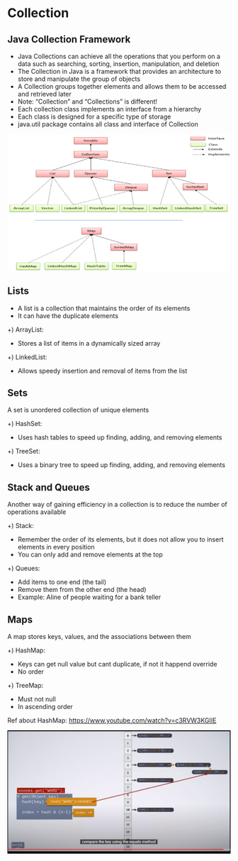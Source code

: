 # Collection

## Java Collection Framework
- Java Collections can achieve all the operations that you perform on a data such as searching, sorting, insertion, manipulation, and deletion
- The Collection in Java is a framework that provides an architecture to store and manipulate the group of objects
- A Collection groups together elements and allows them to be accessed and retrieved later
- Note: “Collection” and “Collections” is different!
- Each collection class implements an interface from a hierarchy
- Each class is designed for a specific type of storage
- java.util package contains all class and interface of Collection


![img.png](blog/java/img/collection.png)

## **Lists**
- A list is a collection that maintains the order of its elements
- It can have the duplicate elements

+) ArrayList: 
- Stores a list of items in a dynamically sized array

+) LinkedList:
- Allows speedy insertion and removal of items from the list

## **Sets**

A set is unordered collection of unique elements

+) HashSet: 
- Uses hash tables to speed up finding, adding, and removing elements

+) TreeSet:
- Uses a binary tree to speed up finding, adding, and removing elements

## **Stack and Queues**

Another way of gaining efficiency in a collection is to reduce the number of operations available 

+) Stack: 
-   Remember the order of its elements, but it does not allow you to insert elements in 	every position 
-   You can only add and remove elements at the top

+) Queues:
-  Add items to one end (the tail)
-    Remove them from the other end (the head)
-    Example: Aline of people waiting for a bank teller

## **Maps**

A map stores keys, values, and the associations between them

+) HashMap: 
-  Keys can get null value but cant duplicate, if not it happend override
-  No order


+) TreeMap:
-  Must not null
-  In ascending order


Ref about HashMap: https://www.youtube.com/watch?v=c3RVW3KGIIE

![img.png](blog/java/img/hashMap_principle.png)




